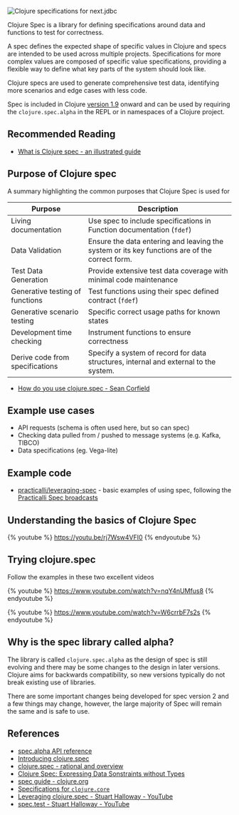 ![Clojure specifications for next.jdbc](https://raw.githubusercontent.com/practicalli/graphic-design/master/clojure/spec/clojure-spec-blueprints-industrial.png)

Clojure Spec is a library for defining specifications around data and functions to test for correctness.

A spec defines the expected shape of specific values in Clojure and specs are intended to be used across multiple projects.  Specifications for more complex values are composed of specific value specifications, providing a flexible way to define what key parts of the system should look like.

Clojure specs are used to generate comprehensive test data, identifying more scenarios and edge cases with less code.

Spec is included in Clojure [version 1.9](https://clojure.org/news/2017/12/08/clojure19) onward and can be used by requiring the `clojure.spec.alpha` in the REPL or in namespaces of a Clojure project.

## Recommended Reading
* [What is Clojure spec - an illustrated guide](https://www.pixelated-noise.com/blog/2020/09/10/what-spec-is/)


## Purpose of Clojure spec
A summary highlighting the common purposes that Clojure Spec is used for

| Purpose                         | Description                                                                                   |
|---------------------------------|-----------------------------------------------------------------------------------------------|
| Living documentation            | Use spec to include specifications in Function documentation (`fdef`)                         |
| Data Validation                 | Ensure the data entering and leaving the system or its key functions are of the correct form. |
| Test Data Generation            | Provide extensive test data coverage with minimal code maintenance                            |
| Generative testing of functions | Test functions using their spec defined contract (`fdef`)                                     |
| Generative scenario testing     | Specific correct usage paths for known states                                                 |
| Development time checking       | Instrument functions to ensure correctness                                                    |
| Derive code from specifications | Specify a system of record for data structures, internal and external to the system.          |

* [How do you use clojure.spec - Sean Corfield](https://corfield.org/blog/2019/09/13/using-spec/)


## Example use cases
* API requests (schema is often used here, but so can spec)
* Checking data pulled from / pushed to message systems (e.g. Kafka, TIBCO)
* Data specifications (eg. Vega-lite)


## Example code
* [practicalli/leveraging-spec](https://github.com/practicalli/leveraging-spec) - basic examples of using spec, following the [Practicalli Spec broadcasts](https://www.youtube.com/playlist?list=PLpr9V-R8ZxiBWGAuncfBRYhZtY5-Bp75s)


## Understanding the basics of Clojure Spec
{% youtube %}
https://youtu.be/rj7Wsw4VFI0
{% endyoutube %}


## Trying clojure.spec
Follow the examples in these two excellent videos

{% youtube %}
https://www.youtube.com/watch?v=nqY4nUMfus8
{% endyoutube %}

{% youtube %}
https://www.youtube.com/watch?v=W6crrbF7s2s
{% endyoutube %}


## Why is the spec library called alpha?
The library is called `clojure.spec.alpha` as the design of spec is still evolving and there may be some changes to the design in later versions.  Clojure aims for backwards compatibility, so new versions typically do not break existing use of libraries.

There are some important changes being developed for spec version 2 and a few things may change, however, the large majority of Spec will remain the same and is safe to use.


## References
* [spec.alpha API reference](https://clojure.github.io/spec.alpha/)
* [Introducing clojure.spec](https://clojure.org/news/2016/05/23/introducing-clojure-spec)
* [clojure.spec - rational and overview](https://clojure.org/about/spec)
* [Clojure Spec: Expressing Data Sonstraints without Types](https://www.infoq.com/presentations/clojure-spec/)
* [spec guide - clojure.org](https://clojure.org/guides/spec)
* [Specifications for `clojure.core`](https://github.com/clojure/core.specs.alpha)
* [Leveraging clojure.spec - Stuart Halloway - YouTube](https://www.youtube.com/watch?v=nqY4nUMfus8)
* [spec.test - Stuart Halloway - YouTube](https://www.youtube.com/watch?v=W6crrbF7s2s)
